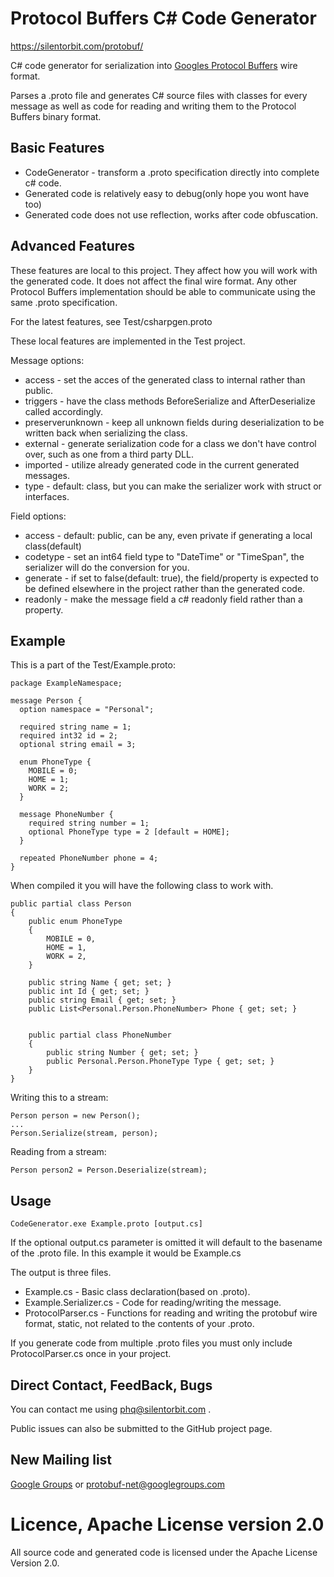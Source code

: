# Protocol Buffers C# Code Generator

https://silentorbit.com/protobuf/

C# code generator for serialization into [Googles Protocol Buffers](http://code.google.com/apis/protocolbuffers/docs/overview.html) wire format.

Parses a .proto file and generates C# source files
with classes for every message as well as code for
reading and writing them to the Protocol Buffers binary format.

## Basic Features

 * CodeGenerator - transform a .proto specification directly into complete c# code.
 * Generated code is relatively easy to debug(only hope you wont have too)
 * Generated code does not use reflection, works after code obfuscation.

## Advanced Features

These features are local to this project.
They affect how you will work with the generated code.
It does not affect the final wire format.
Any other Protocol Buffers implementation should be able to communicate using the same .proto specification.

For the latest features, see Test/csharpgen.proto

These local features are implemented in the Test project.

Message options:

 * access - set the acces of the generated class to internal rather than public.
 * triggers - have the class methods BeforeSerialize and AfterDeserialize called accordingly.
 * preserverunknown - keep all unknown fields during deserialization to be written back when serializing the class.
 * external - generate serialization code for a class we don't have control over, such as one from a third party DLL.
 * imported - utilize already generated code in the current generated messages.
 * type - default: class, but you can make the serializer work with struct or interfaces.

Field options:

 * access - default: public, can be any, even private if generating a local class(default)
 * codetype - set an int64 field type to "DateTime" or "TimeSpan", the serializer will do the conversion for you.
 * generate - if set to false(default: true), the field/property is expected to be defined elsewhere in the project rather than the generated code.
 * readonly - make the message field a c# readonly field rather than a property.

## Example

This is a part of the Test/Example.proto:

	package ExampleNamespace;
	
	message Person {
	  option namespace = "Personal";
	  
	  required string name = 1;
	  required int32 id = 2;
	  optional string email = 3;
	
	  enum PhoneType {
	    MOBILE = 0;
	    HOME = 1;
	    WORK = 2;
	  }
	
	  message PhoneNumber {
	    required string number = 1;
	    optional PhoneType type = 2 [default = HOME];
	  }
	
	  repeated PhoneNumber phone = 4;
	}

When compiled it you will have the following class to work with.

	public partial class Person
	{
		public enum PhoneType
		{
			MOBILE = 0,
			HOME = 1,
			WORK = 2,
		}
	
		public string Name { get; set; }
		public int Id { get; set; }
		public string Email { get; set; }
		public List<Personal.Person.PhoneNumber> Phone { get; set; }
	
	
		public partial class PhoneNumber
		{
			public string Number { get; set; }
			public Personal.Person.PhoneType Type { get; set; }
		}
	}

Writing this to a stream:

	Person person = new Person();
	...
	Person.Serialize(stream, person);

Reading from a stream:

	Person person2 = Person.Deserialize(stream);

## Usage

    CodeGenerator.exe Example.proto [output.cs]

If the optional output.cs parameter is omitted it will default to the basename of the .proto file.
In this example it would be Example.cs

The output is three files.

 * Example.cs - Basic class declaration(based on .proto).
 * Example.Serializer.cs - Code for reading/writing the message.
 * ProtocolParser.cs - Functions for reading and writing the protobuf wire format, static, not related to the contents of your .proto.

If you generate code from multiple .proto files you must only include ProtocolParser.cs once in your project.

## Direct Contact, FeedBack, Bugs

You can contact me using phq@silentorbit.com .

Public issues can also be submitted to the GitHub project page.

## New Mailing list

[Google Groups](https://groups.google.com/forum/#!forum/protobuf-net) or protobuf-net@googlegroups.com

# Licence, Apache License version 2.0

All source code and generated code is licensed under the Apache License Version 2.0.

